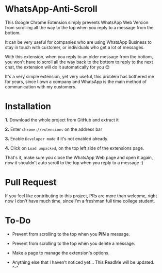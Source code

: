 # WhatsApp-Anti-Scroll
 This Google Chrome Extension simply prevents WhatsApp Web Version from scrolling all the way to the top when you reply to a message from the bottom.

 It can be very useful for companies who are using WhatsApp Business to stay in touch with customer, or individuals who get a lot of messages.

 With this extension, when you reply to an older message from the bottom, you won't have to scroll all the way back to the bottom to reply to the next chat, the extension will do it automatically for you 😊

 It's a very simple extension, yet very useful, this problem has bothered me for years, since I own a company and WhatsApp is the main method of communication with my customers.

# Installation
**1.** Download the whole project from GitHub and extract it

**2.** Enter `chrome://extensions` on the address bar

**3.** Enable `Developer mode` if it's not enabled already.

**4.** Click on `Load unpacked`, on the top left side of the extensions page.

That's it, make sure you close the WhatsApp Web page and open it again, now it shouldn't auto scroll to the top when you reply to a message :)

# Pull Request
If you feel like contributing to this project, PRs are more than welcome, right now I don't have much time, since I'm a freshman full time college student.

# To-Do
* Prevent from scrolling to the top when you **PIN** a message.

* Prevent from scrolling to the top when you delete a message.

* Make a page to manage the extension's options.

* Anything else that I haven't noticed yet... This ReadMe will be updated. ^-^